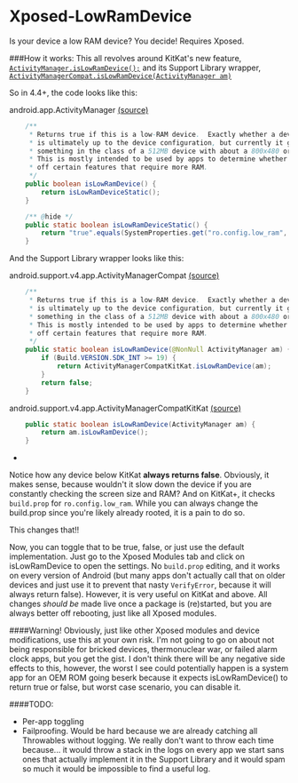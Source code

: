 # Xposed-LowRamDevice
Is your device a low RAM device? You decide! Requires Xposed.

###How it works:
This all revolves around KitKat's new feature,
[`ActivityManager.isLowRamDevice();`](http://developer.android.com/reference/android/app/ActivityManager.html#isLowRamDevice())
and its Support Library wrapper,
[`ActivityManagerCompat.isLowRamDevice(ActivityManager am)`](http://developer.android.com/reference/android/support/v4/app/ActivityManagerCompat.html#isLowRamDevice(android.app.ActivityManager))

So in 4.4+, the code looks like this:

android.app.ActivityManager
[(source)](https://github.com/android/platform_frameworks_base/blob/kitkat-release/core/java/android/app/ActivityManager.java#L436-L450)

```java
    /**
     * Returns true if this is a low-RAM device.  Exactly whether a device is low-RAM
     * is ultimately up to the device configuration, but currently it generally means
     * something in the class of a 512MB device with about a 800x480 or less screen.
     * This is mostly intended to be used by apps to determine whether they should turn
     * off certain features that require more RAM.
     */
    public boolean isLowRamDevice() {
        return isLowRamDeviceStatic();
    }

    /** @hide */
    public static boolean isLowRamDeviceStatic() {
        return "true".equals(SystemProperties.get("ro.config.low_ram", "false"));
    }
```

And the Support Library wrapper looks like this: 

android.support.v4.app.ActivityManagerCompat 
[(source)](https://github.com/android/platform_frameworks_support/blob/master/v4/java/android/support/v4/app/ActivityManagerCompat.java#L31-L43)

```java
    /**
     * Returns true if this is a low-RAM device.  Exactly whether a device is low-RAM
     * is ultimately up to the device configuration, but currently it generally means
     * something in the class of a 512MB device with about a 800x480 or less screen.
     * This is mostly intended to be used by apps to determine whether they should turn
     * off certain features that require more RAM.
     */
    public static boolean isLowRamDevice(@NonNull ActivityManager am) {
        if (Build.VERSION.SDK_INT >= 19) {
            return ActivityManagerCompatKitKat.isLowRamDevice(am);
        }
        return false;
    }
```

android.support.v4.app.ActivityManagerCompatKitKat 
[(source)](https://github.com/android/platform_frameworks_support/blob/master/v4/kitkat/android/support/v4/app/ActivityManagerCompatKitKat.java#L22-L24)
```java
    public static boolean isLowRamDevice(ActivityManager am) {
        return am.isLowRamDevice();
    }
```

-

Notice how any device below KitKat **always returns false**. Obviously, it makes sense, because wouldn't it slow down
the device if you are constantly checking the screen size and RAM? And on KitKat+, it checks `build.prop` for
`ro.config.low_ram`. While you can always change the build.prop since you're likely already rooted, it is a pain to
do so.

This changes that!!

Now, you can toggle that to be true, false, or just use the default implementation. Just go to the Xposed Modules tab
and click on isLowRamDevice to open the settings. No `build.prop` editing, and it works on every version of Android
(but many apps don't actually call that on older devices and just use it to prevent that nasty `VerifyError`, because
it will always return false). However, it is very useful on KitKat and above. All changes *should be* made live once a
package is (re)started, but you are always better off rebooting, just like all Xposed modules.

####Warning!
Obviously, just like other Xposed modules and device modifications, use this at your own risk. I'm not going to go on
about not being responsible for bricked devices, thermonuclear war, or failed alarm clock apps, but you get the gist.
I don't think there will be any negative side effects to this, however, the worst I see could potentially happen is a
system app for an OEM ROM going beserk because it expects isLowRamDevice() to return true or false, but worst case
scenario, you can disable it.

####TODO:
* Per-app toggling
* Failproofing. Would be hard because we are already catching all Throwables without logging. We really don't want to 
throw each time because... it would throw a stack in the logs on every app we start sans ones that actually implement
it in the Support Library and it would spam so much it would be impossible to find a useful log.
